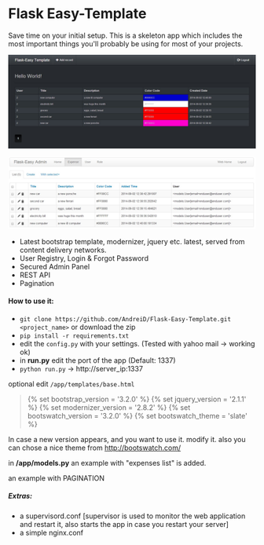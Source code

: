 Flask Easy-Template
========================


Save time on your initial setup. This is a skeleton app which includes the most important things you'll probably be using for most of your projects.




![alt text](https://github.com/AndreiD/Flask-Easy-Template/blob/master/app/static/img/pic1.jpg "How the app looks 1")


![alt text](https://github.com/AndreiD/Flask-Easy-Template/blob/master/app/static/img/pic2.jpg "How admin panel looks")


- Latest bootstrap template, modernizer, jquery etc. latest, served from content delivery networks.
- User Registry, Login & Forgot Password
- Secured Admin Panel
- REST API
- Pagination

#### How to use it:

- `git clone https://github.com/AndreiD/Flask-Easy-Template.git <project_name>` or download the zip
- `pip install -r requirements.txt`
- edit the `config.py` with your settings. (Tested with yahoo mail -> working ok)
- in **run.py** edit the port of the app (Default: 1337)
- `python run.py` -> http://server_ip:1337


optional edit `/app/templates/base.html`

> <!DOCTYPE html>
> <html lang="en" class="no-js">
> {% set bootstrap_version = '3.2.0' %}
> {% set jquery_version = '2.1.1' %}
> {% set modernizer_version = '2.8.2' %}
> {% set bootswatch_version = '3.2.0' %}
> {% set bootswatch_theme = 'slate' %}



In case a new version appears, and you want to use it. modify it. also you can chose a nice theme from http://bootswatch.com/

in __/app/models.py__ an example with "expenses list" is added.

an example with PAGINATION

##### Extras:

- a supervisord.conf [supervisor is used to monitor the web application and restart it, also starts the app in case you restart your server]
- a simple nginx.conf
